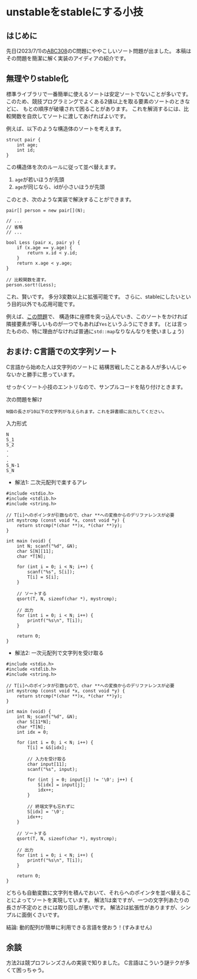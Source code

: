 # unstableをstableにする小技

## はじめに
先日(2023/7/1)の[ABC308](https://atcoder.jp/contests/abc308)のC問題にややこしいソート問題が出ました。
本稿はその問題を簡潔に解く実装のアイディアの紹介です。

## 無理やりstable化
標準ライブラリで一番簡単に使えるソートは安定ソートでないことが多いです。
このため、競技プログラミングでよくある2値以上を取る要素のソートのときなどに、
もとの順序が破壊されて困ることがあります。
これを解消するには、比較関数を自炊してソートに渡してあげればよいです。

例えば、以下のような構造体のソートを考えます。

```
struct pair {
    int age;
    int id;
}
```

この構造体を次のルールに従って並べ替えます。

1. `age`が若いほうが先頭
2. `age`が同じなら、idが小さいほうが先頭

このとき、次のような実装で解決することができます。
```
pair[] person = new pair[](N);

// ...
// 省略
// ...

bool Less (pair x, pair y) {
    if (x.age == y.age) {
        return x.id < y.id;
    }
    return x.age < y.age;
}

// 比較関数を渡す。
person.sort!(Less);
```

これ、賢いです。
多分3変数以上に拡張可能です。
さらに、stableにしたいという目的以外でも応用可能です。

例えば、[この問題](https://atcoder.jp/contests/abc291/tasks/abc291_c)で、
構造体に座標を突っ込んでいき、このソートをかければ
隣接要素が等しいものが一つでもあれば`Yes`というふうにできます。
(とは言ったものの、特に理由がなければ普通に`std::map`なりなんなりを使いましょう)

## おまけ: C言語での文字列ソート
C言語から始めた人は文字列のソートに
結構苦戦したことある人が多いんじゃないかと勝手に思っています。

せっかくソート小技のエントリなので、サンプルコードを貼り付けときます。

次の問題を解け

`N個の長さが10以下の文字列が与えられます。これを辞書順に出力してください。`

入力形式
```
N
S_1
S_2
.
.
.
S_N-1
S_N
```

- 解法1: 二次元配列で楽するアレ

```
#include <stdio.h>
#include <stdlib.h>
#include <string.h>

// T[i]へのポインタが引数なので、char **への変換からのデリファレンスが必要
int mystrcmp (const void *x, const void *y) {
    return strcmp(*(char **)x, *(char **)y);
}

int main (void) {
    int N; scanf("%d", &N);
    char S[N][11];
    char *T[N];

    for (int i = 0; i < N; i++) {
        scanf("%s", S[i]);
        T[i] = S[i];
    }

    // ソートする
    qsort(T, N, sizeof(char *), mystrcmp);

    // 出力
    for (int i = 0; i < N; i++) {
        printf("%s\n", T[i]);
    }

    return 0;
}
```

- 解法2: 一次元配列で文字列を受け取る

```
#include <stdio.h>
#include <stdlib.h>
#include <string.h>

// T[i]へのポインタが引数なので、char **への変換からのデリファレンスが必要
int mystrcmp (const void *x, const void *y) {
    return strcmp(*(char **)x, *(char **)y);
}

int main (void) {
    int N; scanf("%d", &N);
    char S[11*N];
    char *T[N];
    int idx = 0;

    for (int i = 0; i < N; i++) {
        T[i] = &S[idx];

        // 入力を受け取る
        char input[11];
        scanf("%s", input);

        for (int j = 0; input[j] != '\0'; j++) {
            S[idx] = input[j];
            idx++;
        }

        // 終端文字も忘れずに
        S[idx] = '\0';
        idx++;
    }

    // ソートする
    qsort(T, N, sizeof(char *), mystrcmp);

    // 出力
    for (int i = 0; i < N; i++) {
        printf("%s\n", T[i]);
    }

    return 0;
}
```

どちらも自動変数に文字列を積んでおいて、それらへのポインタを並べ替えることによってソートを実現しています。
解法1は楽ですが、一つの文字列あたりの長さが不定のときには取り回しが悪いです。
解法2は拡張性がありますが、シンプルに面倒くさいです。

結論: 動的配列が簡単に利用できる言語を使おう！(すみません)

## 余談
方法2は競プロフレンズさんの実装で知りました。
C言語はこういう謎テクが多くて困っちゃう。
